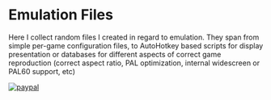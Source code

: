# Emulation Files

Here I collect random files I created in regard to emulation. They span from simple per-game configuration files, to AutoHotkey based scripts for display presentation or databases for different aspects of correct game reproduction (correct aspect ratio, PAL optimization, internal widescreen or PAL60 support, etc)

[![paypal](https://www.paypalobjects.com/en_US/GB/i/btn/btn_donateCC_LG.gif)](https://www.paypal.com/donate?hosted_button_id=QQSJSY7EJ9YBE) 
